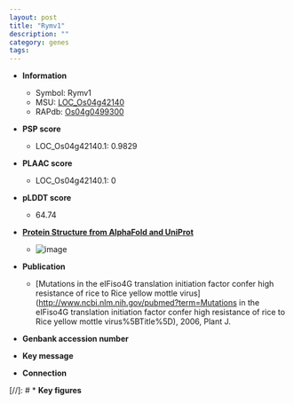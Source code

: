 ```yaml
---
layout: post
title: "Rymv1"
description: ""
category: genes
tags: 
---
```


* **Information**  
    + Symbol: Rymv1  
    + MSU: [LOC_Os04g42140](http://rice.plantbiology.msu.edu/cgi-bin/ORF_infopage.cgi?orf=LOC_Os04g42140)  
    + RAPdb: [Os04g0499300](http://rapdb.dna.affrc.go.jp/viewer/gbrowse_details/irgsp1?name=Os04g0499300)  

* **PSP score**  
    + LOC_Os04g42140.1: 0.9829 

* **PLAAC score**  
    + LOC_Os04g42140.1: 0 

* **pLDDT score**
    + 64.74

* **[Protein Structure from AlphaFold and UniProt](https://www.uniprot.org/uniprotkb/Q84PB3/entry#structure)**
    + ![image](https://ricepsp.github.io/images/Q8/AF-Q84PB3-F1.png)

* **Publication**  
    + [Mutations in the eIFiso4G translation initiation factor confer high resistance of rice to Rice yellow mottle virus](http://www.ncbi.nlm.nih.gov/pubmed?term=Mutations in the eIFiso4G translation initiation factor confer high resistance of rice to Rice yellow mottle virus%5BTitle%5D), 2006, Plant J.

* **Genbank accession number**  

* **Key message**  

* **Connection**  

[//]: # * **Key figures**  


